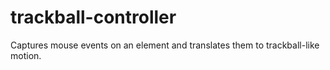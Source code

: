 # trackball-controller
Captures mouse events on an element and translates them to trackball-like motion.
